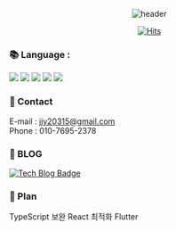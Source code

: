<div align=center>
 
![header](https://capsule-render.vercel.app/api?type=wave&color=7cc0ff&height=300&section=header&text=Welcome!%20My%20Github&fontSize=80&fontColor=white)
 
[![Hits](https://hits.seeyoufarm.com/api/count/incr/badge.svg?url=https%3A%2F%2Fgithub.com%2FJeong-IK&count_bg=%236CC3D7&title_bg=%23B4AFAF&icon=&icon_color=%23E7E7E7&title=views&edge_flat=false)](https://hits.seeyoufarm.com)
 
</div>

### 📚 Language :
 <img src="https://img.shields.io/badge/javascript-F7DF1E?style=for-the-badge&logo=javascript&logoColor=black">&nbsp;<img src="https://img.shields.io/badge/typescript-3178C6?style=for-the-badge&logo=typescript&logoColor=black">&nbsp;<img src="https://img.shields.io/badge/react-61DAFB?style=for-the-badge&logo=react&logoColor=black">&nbsp;<img src="https://img.shields.io/badge/github-181717?style=for-the-badge&logo=github&logoColor=white">&nbsp;<img src="https://img.shields.io/badge/html-E34F26?style=for-the-badge&logo=html5&logoColor=black">

### 📱 Contact
E-mail : jjy20315@gmail.com<br>
Phone : 010-7695-2378

### 📝 BLOG
[![Tech Blog Badge](http://img.shields.io/badge/-velog-green?style=flat-square&logo=velog&link=https://velog.io/@han1368)](https://velog.io/@han1368)

### 🥽 Plan
TypeScript 보완
React 최적화
Flutter 
